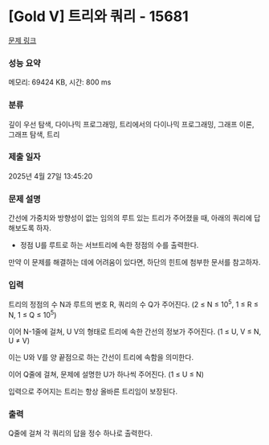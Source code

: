 # [Gold V] 트리와 쿼리 - 15681 

[문제 링크](https://www.acmicpc.net/problem/15681) 

### 성능 요약

메모리: 69424 KB, 시간: 800 ms

### 분류

깊이 우선 탐색, 다이나믹 프로그래밍, 트리에서의 다이나믹 프로그래밍, 그래프 이론, 그래프 탐색, 트리

### 제출 일자

2025년 4월 27일 13:45:20

### 문제 설명

<p>간선에 가중치와 방향성이 없는 임의의 루트 있는 트리가 주어졌을 때, 아래의 쿼리에 답해보도록 하자.</p>

<ul>
	<li>정점 U를 루트로 하는 서브트리에 속한 정점의 수를 출력한다.</li>
</ul>

<p>만약 이 문제를 해결하는 데에 어려움이 있다면, 하단의 힌트에 첨부한 문서를 참고하자.</p>

### 입력 

 <p>트리의 정점의 수 N과 루트의 번호 R, 쿼리의 수 Q가 주어진다. (2 ≤ N ≤ 10<sup>5</sup>, 1 ≤ R ≤ N, 1 ≤ Q ≤ 10<sup>5</sup>)</p>

<p>이어 N-1줄에 걸쳐, U V의 형태로 트리에 속한 간선의 정보가 주어진다. (1 ≤ U, V ≤ N, U ≠ V)</p>

<p>이는 U와 V를 양 끝점으로 하는 간선이 트리에 속함을 의미한다.</p>

<p>이어 Q줄에 걸쳐, 문제에 설명한 U가 하나씩 주어진다. (1 ≤ U ≤ N)</p>

<p>입력으로 주어지는 트리는 항상 올바른 트리임이 보장된다.</p>

### 출력 

 <p>Q줄에 걸쳐 각 쿼리의 답을 정수 하나로 출력한다.</p>

